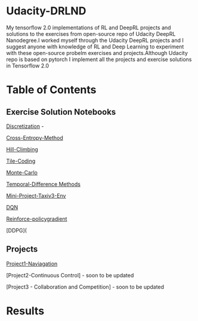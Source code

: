 # Udacity-DRLND

My tensorflow 2.0 implementations  of RL and DeepRL projects and solutions to the exercises from open-source repo of Udacity DeepRL Nanodegree.I worked
myself through the Udacity DeepRL projects and I suggest anyone with knowledge of RL and Deep Learning to experiment with these open-source probelm exercises 
and projects.Although Udacity repo is based on pytorch I implement all the projects and exercise solutions in Tensorflow 2.0

# Table of Contents

## Exercise Solution Notebooks
[Discretization](discretization/Discretization.ipynb) - 

[Cross-Entropy-Method](cross-entropy/CEM.ipynb)

[Hill-Climbing](hill-Climbing/Hill_Climbing.ipynb)

[Tile-Coding](tile-coding/Tile_Coding.ipynb)

[Monte-Carlo](monte-carlo/Monte_Carlo.ipynb)

[Temporal-Difference Methods](temporal-difference/Temporal_Difference.ipynb)

[Mini-Project-Taxiv3-Env](mini-project-taxiv3/)

[DQN](dqn/)

[Reinforce-policygradient](reinforce/)

[DDPG](
## Projects 

[Project1-Naviagation](project1_navigation/)

[Project2-Continuous Control]  - soon to be updated

[Project3 - Collaboration and Competition]  - soon to be updated


# Results
